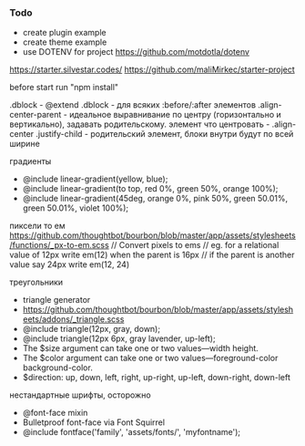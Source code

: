 ### Todo

- create plugin example 
- create theme example 
- use DOTENV for project https://github.com/motdotla/dotenv

https://starter.silvestar.codes/
https://github.com/maliMirkec/starter-project

before start run "npm install"

.dblock - @extend .dblock - для всяких :before/:after элементов
.align-center-parent - идеальное выравнивание по центру (горизонтально и вертикально), задавать родительскому. элемент что центровать - .align-center
.justify-child - родительский элемент, блоки внутри будут по всей ширине


градиенты

  * @include linear-gradient(yellow, blue);
  * @include linear-gradient(to top, red 0%, green 50%, orange 100%);
  * @include linear-gradient(45deg, orange 0%, pink 50%, green 50.01%, green 50.01%, violet 100%);

пиксели то ем
https://github.com/thoughtbot/bourbon/blob/master/app/assets/stylesheets/functions/_px-to-em.scss
// Convert pixels to ems
// eg. for a relational value of 12px write em(12) when the parent is 16px
// if the parent is another value say 24px write em(12, 24)


треугольники
 * triangle generator
 * https://github.com/thoughtbot/bourbon/blob/master/app/assets/stylesheets/addons/_triangle.scss
 * @include triangle(12px, gray, down);
 * @include triangle(12px 6px, gray lavender, up-left);
 * The $size argument can take one or two values—width height.
 * The $color argument can take one or two values—foreground-color background-color.
 * $direction: up, down, left, right, up-right, up-left, down-right, down-left


 нестандартные шрифты, осторожно
  * @font-face mixin
 * Bulletproof font-face via Font Squirrel
 * @include fontface('family', 'assets/fonts/', 'myfontname');
